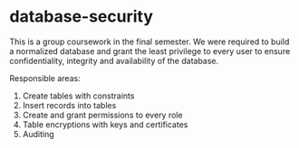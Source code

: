 # database-security

This is a group coursework in the final semester. We were required to build a normalized database and grant the least privilege to every user to ensure confidentiality, integrity and availability of the database.

Responsible areas:
1) Create tables with constraints
2) Insert records into tables
3) Create and grant permissions to every role
4) Table encryptions with keys and certificates
5) Auditing
